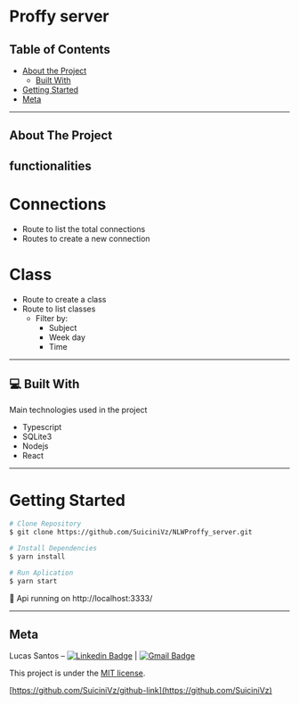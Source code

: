 

    
# Proffy server

## Table of Contents

* [About the Project](#about-the-project)
  * [Built With](#computer-built-with)
* [Getting Started](#getting-started)
* [Meta](#meta)

---

<!-- ABOUT THE PROJECT -->
## About The Project

## functionalities

# Connections

- Route to list the total connections
- Routes to create a new connection

# Class

- Route to create a class
- Route to list classes
  - Filter by:
    - Subject
    - Week day
    - Time
    
---

## :computer: Built With

Main technologies used in the project

* Typescript  
* SQLite3
* Nodejs
* React    

---

<!-- GETTING STARTED -->
# Getting Started

```bash
# Clone Repository
$ git clone https://github.com/SuiciniVz/NLWProffy_server.git

# Install Dependencies
$ yarn install

# Run Aplication
$ yarn start
```
:eyes: Api running on http://localhost:3333/

---

## Meta

Lucas Santos – [![Linkedin Badge](https://img.shields.io/badge/-LucasSantos-blue?style=flat-square&logo=Linkedin&logoColor=white&link=https://linkedin.com/in/lucas-santos-4519aa1b0/)](https://www.linkedin.com/in/lucas-santos-4519aa1b0/) 
| 
[![Gmail Badge](https://img.shields.io/badge/-lucasparaipaba113@gmail.com-c14438?style=flat-square&logo=Gmail&logoColor=white&link=mailto:lucasparaipaba113@gmail.com)](mailto:lucasparaipaba113@gmail.com)

This project is under the [MIT license](./LICENSE).

[https://github.com/SuiciniVz/github-link](https://github.com/SuiciniVz)



